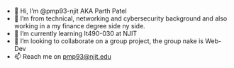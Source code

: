 - 👋 Hi, I’m @pmp93-njit AKA Parth Patel
- 👀 I’m from technical, networking and cybersecurity background and also working in a my finance degree side ny side. 
- 🌱 I’m currently learning It490-030 at NJIT
- 💞️ I’m looking to collaborate on a group project, the group nake is Web-Dev
- 📫 Reach me on pmp93@njit.edu

<!---
pmp93-njit/pmp93-njit is a ✨ special ✨ repository because its `README.md` (this file) appears on your GitHub profile.
You can click the Preview link to take a look at your changes.
--->
